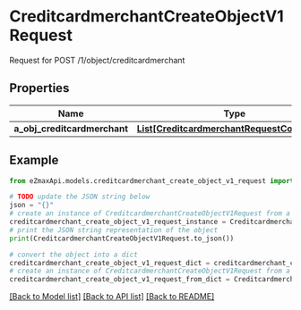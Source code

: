 # CreditcardmerchantCreateObjectV1Request

Request for POST /1/object/creditcardmerchant

## Properties

Name | Type | Description | Notes
------------ | ------------- | ------------- | -------------
**a_obj_creditcardmerchant** | [**List[CreditcardmerchantRequestCompound]**](CreditcardmerchantRequestCompound.md) |  | 

## Example

```python
from eZmaxApi.models.creditcardmerchant_create_object_v1_request import CreditcardmerchantCreateObjectV1Request

# TODO update the JSON string below
json = "{}"
# create an instance of CreditcardmerchantCreateObjectV1Request from a JSON string
creditcardmerchant_create_object_v1_request_instance = CreditcardmerchantCreateObjectV1Request.from_json(json)
# print the JSON string representation of the object
print(CreditcardmerchantCreateObjectV1Request.to_json())

# convert the object into a dict
creditcardmerchant_create_object_v1_request_dict = creditcardmerchant_create_object_v1_request_instance.to_dict()
# create an instance of CreditcardmerchantCreateObjectV1Request from a dict
creditcardmerchant_create_object_v1_request_from_dict = CreditcardmerchantCreateObjectV1Request.from_dict(creditcardmerchant_create_object_v1_request_dict)
```
[[Back to Model list]](../README.md#documentation-for-models) [[Back to API list]](../README.md#documentation-for-api-endpoints) [[Back to README]](../README.md)


